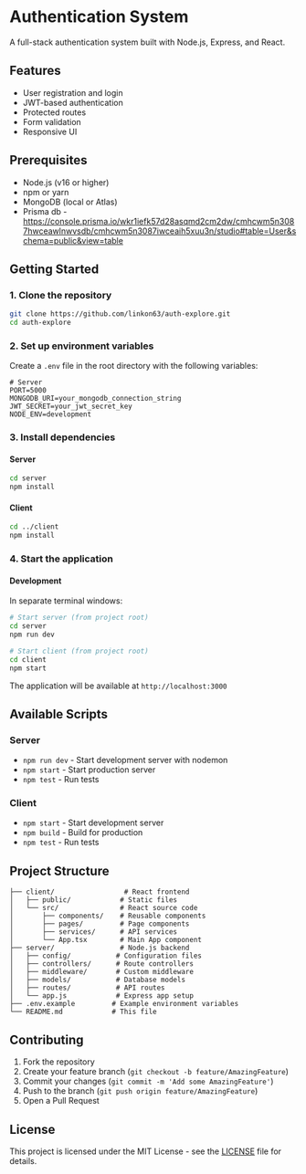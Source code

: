 # Authentication System

A full-stack authentication system built with Node.js, Express, and React.

## Features

- User registration and login
- JWT-based authentication
- Protected routes
- Form validation
- Responsive UI

## Prerequisites

- Node.js (v16 or higher)
- npm or yarn
- MongoDB (local or Atlas)
- Prisma db - https://console.prisma.io/wkr1iefk57d28asqmd2cm2dw/cmhcwm5n3087hwceawlnwvsdb/cmhcwm5n3087iwceaih5xuu3n/studio#table=User&schema=public&view=table

## Getting Started

### 1. Clone the repository

```bash
git clone https://github.com/linkon63/auth-explore.git
cd auth-explore
```

### 2. Set up environment variables

Create a `.env` file in the root directory with the following variables:

```env
# Server
PORT=5000
MONGODB_URI=your_mongodb_connection_string
JWT_SECRET=your_jwt_secret_key
NODE_ENV=development
```

### 3. Install dependencies

#### Server

```bash
cd server
npm install
```

#### Client

```bash
cd ../client
npm install
```

### 4. Start the application

#### Development

In separate terminal windows:

```bash
# Start server (from project root)
cd server
npm run dev

# Start client (from project root)
cd client
npm start
```

The application will be available at `http://localhost:3000`

## Available Scripts

### Server

- `npm run dev` - Start development server with nodemon
- `npm start` - Start production server
- `npm test` - Run tests

### Client

- `npm start` - Start development server
- `npm build` - Build for production
- `npm test` - Run tests

## Project Structure

```
├── client/                 # React frontend
│   ├── public/            # Static files
│   └── src/               # React source code
│       ├── components/    # Reusable components
│       ├── pages/         # Page components
│       ├── services/      # API services
│       └── App.tsx        # Main App component
├── server/                # Node.js backend
│   ├── config/           # Configuration files
│   ├── controllers/      # Route controllers
│   ├── middleware/       # Custom middleware
│   ├── models/           # Database models
│   ├── routes/           # API routes
│   └── app.js            # Express app setup
├── .env.example         # Example environment variables
└── README.md            # This file
```

## Contributing

1. Fork the repository
2. Create your feature branch (`git checkout -b feature/AmazingFeature`)
3. Commit your changes (`git commit -m 'Add some AmazingFeature'`)
4. Push to the branch (`git push origin feature/AmazingFeature`)
5. Open a Pull Request

## License

This project is licensed under the MIT License - see the [LICENSE](LICENSE) file for details.
